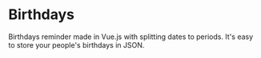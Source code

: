 # Birthdays
Birthdays reminder made in Vue.js with splitting dates to periods.
It's easy to store your people's birthdays in JSON.
